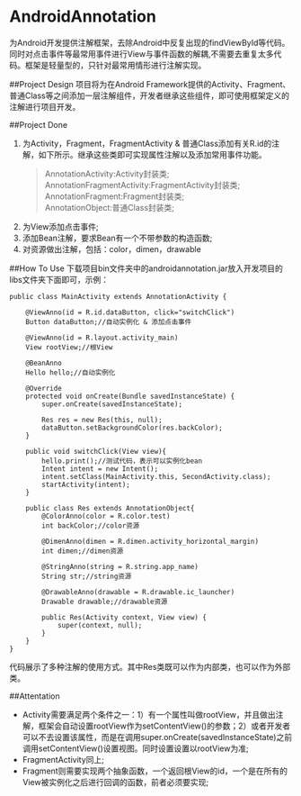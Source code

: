 AndroidAnnotation
=================

为Android开发提供注解框架，去除Android中反复出现的findViewById等代码。同时对点击事件等最常用事件进行View与事件函数的解耦,不需要去重复太多代码。框架是轻量型的，只针对最常用情形进行注解实现。


##Project Design
项目将为在Android Framework提供的Activity、Fragment、普通Class等之间添加一层注解组件，开发者继承这些组件，即可使用框架定义的注解进行项目开发。

##Project Done
1. 为Activity，Fragment，FragmentActivity & 普通Class添加有关R.id的注解，如下所示。继承这些类即可实现属性注解以及添加常用事件功能。  
	>AnnotationActivity:Activity封装类;   
	>AnnotationFragmentActivity:FragmentActivity封装类;   
	>AnnotationFragment:Fragment封装类;   
	>AnnotationObject:普通Class封装类; 
2. 为View添加点击事件;
3. 添加Bean注解，要求Bean有一个不带参数的构造函数;
4. 对资源做出注解，包括：color，dimen，drawable


##How To Use
下载项目bin文件夹中的androidannotation.jar放入开发项目的libs文件夹下面即可，示例：
    
	public class MainActivity extends AnnotationActivity {
	
		@ViewAnno(id = R.id.dataButton, click="switchClick")
		Button dataButton;//自动实例化 & 添加点击事件
	
		@ViewAnno(id = R.layout.activity_main)
		View rootView;//根View
	
		@BeanAnno
		Hello hello;//自动实例化

		@Override
		protected void onCreate(Bundle savedInstanceState) {
			super.onCreate(savedInstanceState);
		
			Res res = new Res(this, null);
			dataButton.setBackgroundColor(res.backColor);
		}
	
		public void switchClick(View view){
			hello.print();//测试代码，表示可以实例化bean
			Intent intent = new Intent();
			intent.setClass(MainActivity.this, SecondActivity.class);
			startActivity(intent);
		}

		public class Res extends AnnotationObject{
			@ColorAnno(color = R.color.test)
			int backColor;//color资源

			@DimenAnno(dimen = R.dimen.activity_horizontal_margin)
			int dimen;//dimen资源

			@StringAnno(string = R.string.app_name)
			String str;//string资源

			@DrawableAnno(drawable = R.drawable.ic_launcher)
			Drawable drawable;//drawable资源
		
			public Res(Activity context, View view) {
				super(context, null);
			}
		}
	}

代码展示了多种注解的使用方式。其中Res类既可以作为内部类，也可以作为外部类。

##Attentation
- Activity需要满足两个条件之一：1）有一个属性叫做rootView，并且做出注解，框架会自动设置rootView作为setContentView()的参数；2）或者开发者可以不去设置该属性，而是在调用super.onCreate(savedInstanceState)之前调用setContentView()设置视图。同时设置设置以rootView为准;
- FragmentActivity同上;
- Fragment则需要实现两个抽象函数，一个返回根View的id，一个是在所有的View被实例化之后进行回调的函数，前者必须要实现;
